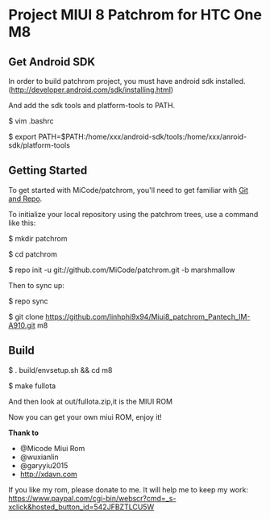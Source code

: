 Project MIUI 8 Patchrom for HTC One M8
===========

Get Android SDK
----------------

In order to build patchrom project, you must have android sdk installed.(http://developer.android.com/sdk/installing.html)

And add the sdk tools and platform-tools to PATH.

$ vim .bashrc

$ export PATH=$PATH:/home/xxx/android-sdk/tools:/home/xxx/anroid-sdk/platform-tools

Getting Started
---------------

To get started with MiCode/patchrom, you'll need to get
familiar with [Git and Repo](http://source.android.com/download/using-repo).

To initialize your local repository using the patchrom trees, use a command like this:

$ mkdir patchrom

$ cd patchrom

$ repo init -u git://github.com/MiCode/patchrom.git -b marshmallow

Then to sync up:

$ repo sync

$ git clone https://github.com/linhphi9x94/Miui8_patchrom_Pantech_IM-A910.git m8

Build
--------
$ . build/envsetup.sh && cd m8

$ make fullota

And then look at out/fullota.zip,it is the MIUI ROM

Now you can get your own miui ROM, enjoy it!

<b> Thank to </b>
- @Micode Miui Rom 
- @wuxianlin
- @garyyiu2015
- http://xdavn.com

 If you like my rom, please donate to me. It will help me to keep my work: 
 https://www.paypal.com/cgi-bin/webscr?cmd=_s-xclick&hosted_button_id=542JFBZTLCU5W
